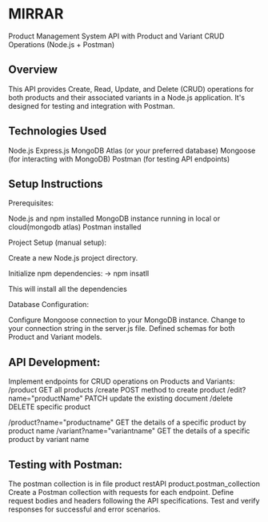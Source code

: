 # MIRRAR

Product Management System API with Product and Variant CRUD Operations (Node.js + Postman)
## Overview

This API provides Create, Read, Update, and Delete (CRUD) operations for both products and their associated variants in a Node.js application. It's designed for testing and integration with Postman.

## Technologies Used

Node.js
Express.js
MongoDB Atlas (or your preferred database)
Mongoose (for interacting with MongoDB)
Postman (for testing API endpoints)
## Setup Instructions

Prerequisites:

Node.js and npm installed
MongoDB instance running in local or cloud(mongodb atlas)
Postman installed

Project Setup (manual setup):

Create a new Node.js project directory.

Initialize npm dependencies: -> npm insatll

This will install all the dependencies


Database Configuration:

Configure Mongoose connection to your MongoDB instance. Change to your connection string in the server.js file.
Defined schemas for both Product and Variant models.

## API Development:

Implement endpoints for CRUD operations on Products and Variants:
/product GET all products
/create POST method to create product
/edit?name="productName" PATCH update the existing document
/delete DELETE specific product

/product?name="productname" GET the details of a specific product by product name
/variant?name="variantname" GET the details of a specific product by variant name



## Testing with Postman:

The postman collection is in file product restAPI product.postman_collection
Create a Postman collection with requests for each endpoint.
Define request bodies and headers following the API specifications.
Test and verify responses for successful and error scenarios.
